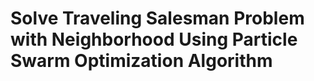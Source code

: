 # Solve Traveling Salesman Problem with Neighborhood Using Particle Swarm Optimization Algorithm



